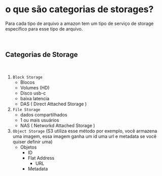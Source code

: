 # o que são categorias de storages?


Para cada tipo de arquivo a amazon tem um tipo de serviço de storage específico para esse tipo de arquivo.

<br>

## Categorias de Storage

<br>

1. `Block Storage`
   - Blocos
   - Volumes (HD)
   - Disco usb-c
   - baixa latencia
   - DAS ( Direct Attached Storage )
2. `File Storage`
   - dados compartilhados
   - 1 ou mais usuários
   - NAS ( Networkd Attached Storage )
3. `Object Storage` (S3 utiliza esse método por exemplo, você armazena uma imagem, essa imagem ganha um id uma url e metadata se você quiser definir uma)
   - Objetos
     - ID
     - Flat Address
       - URL
     - Metadata